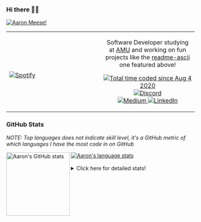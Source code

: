 ### Hi there 👋🏻
[![Aaron Meese!](https://user-images.githubusercontent.com/17814535/88975338-a2aabf00-d27f-11ea-963f-8a19608716b4.png)](https://github.com/ajmeese7/readme-ascii "README ASCII")

<!-- Modified from project here: https://github.com/novatorem/novatorem -->
<table width="100%"> 
  <tr>
  <td width="50%">
      
&nbsp; <br> [![Spotify](https://ajmeese7.vercel.app/api/spotify)](https://open.spotify.com/user/ajmeese)

  </td>
  <td width="50%">
    <p align="center">
    Software Developer studying at <a href="https://www.amu.apus.edu/">AMU</a> and working on fun 
    projects like the <a href="https://github.com/ajmeese7/readme-ascii">readme-ascii</a> one featured above!
    </p>
    <p align="center">
      <a href="https://wakatime.com/@f726891d-3b02-46cd-9b60-e8c59f9e2b14">
        <img src="https://wakatime.com/badge/user/f726891d-3b02-46cd-9b60-e8c59f9e2b14.svg" alt="Total time coded since Aug 4 2020" title="WakaTime" />
      </a>
      <a href="http://link.aaronmeese.com/discord">
        <img src="https://img.shields.io/badge/discord-ajmeese7%234835-369?style=flat-square&logo=discord&logoColor=white&color=purple" alt="Discord" title="Discord">
      </a>
      <br />
      <a href="https://link.aaronmeese.com/medium">
        <img src="https://img.shields.io/badge/medium-ajmeese7-1DB954?style=flat-square&logo=medium&logoColor=white" alt="Medium" title="Medium">
      </a>
      <a href="https://link.aaronmeese.com/linkedin">
        <img src="https://img.shields.io/badge/linkedIn-aaronmeese-1DB954?style=flat-square&logo=linkedin&logoColor=white&color=blue" alt="LinkedIn" title="LinkedIn">
      </a>
    </p>
  </td>

</table>

[//]: <> (The `&nbsp;` is to have Aphelion take up more space)

### GitHub Stats ###
*NOTE: Top languages does not indicate skill level, it's a GitHub metric of which languages I have the most code in on GitHub*

<a href="https://profile-summary-for-github.com/user/ajmeese7">
  <img align="left" height="170px" src="https://github-readme-stats.vercel.app/api?username=ajmeese7&show_icons=true&line_height=27&count_private=true&include_all_commits=true" alt="Aaron's GitHub stats"/>
  <img src="https://github-readme-stats.vercel.app/api/top-langs/?username=ajmeese7&hide_langs_below=5&layout=compact" alt="Aaron's language stats"/>
</a>

<br />
<br />
<details>
<summary>Click here for detailed stats!</summary>

### :zap: Recent Activity
<!--START_SECTION:activity-->
1. 🗣 Commented on [#63](https://github.com/spicetify/spicetify-cli/issues/63) in [spicetify/spicetify-cli](https://github.com/spicetify/spicetify-cli)
2. 🗣 Commented on [#799](https://github.com/os-js/OS.js/issues/799) in [os-js/OS.js](https://github.com/os-js/OS.js)
3. 🗣 Commented on [#799](https://github.com/os-js/OS.js/issues/799) in [os-js/OS.js](https://github.com/os-js/OS.js)
4. 🎉 Merged PR [#68](https://github.com/ajmeese7/aaronmeese.com/pull/68) in [ajmeese7/aaronmeese.com](https://github.com/ajmeese7/aaronmeese.com)
5. 💪 Opened PR [#68](https://github.com/ajmeese7/aaronmeese.com/pull/68) in [ajmeese7/aaronmeese.com](https://github.com/ajmeese7/aaronmeese.com)
<!--END_SECTION:activity-->

### 🧐 Waka Stats
<!--START_SECTION:waka-->
![Code Time](http://img.shields.io/badge/Code%20Time-960%20hrs%2020%20mins-blue)

**🐱 My GitHub Data** 

> 🏆 544 Contributions in the Year 2022
 > 
> 📦 357.0 kB Used in GitHub's Storage 
 > 
> 💼 Opted to Hire
 > 
> 📜 71 Public Repositories 
 > 
> 🔑 27 Private Repositories  
 > 
**I'm an Early 🐤** 

```text
🌞 Morning    269 commits    ██████░░░░░░░░░░░░░░░░░░░   25.09% 
🌆 Daytime    393 commits    █████████░░░░░░░░░░░░░░░░   36.66% 
🌃 Evening    397 commits    █████████░░░░░░░░░░░░░░░░   37.03% 
🌙 Night      13 commits     ░░░░░░░░░░░░░░░░░░░░░░░░░   1.21%

```
📅 **I'm Most Productive on Tuesday** 

```text
Monday       122 commits    ██░░░░░░░░░░░░░░░░░░░░░░░   11.38% 
Tuesday      184 commits    ████░░░░░░░░░░░░░░░░░░░░░   17.16% 
Wednesday    137 commits    ███░░░░░░░░░░░░░░░░░░░░░░   12.78% 
Thursday     158 commits    ███░░░░░░░░░░░░░░░░░░░░░░   14.74% 
Friday       124 commits    ███░░░░░░░░░░░░░░░░░░░░░░   11.57% 
Saturday     174 commits    ████░░░░░░░░░░░░░░░░░░░░░   16.23% 
Sunday       173 commits    ████░░░░░░░░░░░░░░░░░░░░░   16.14%

```


📊 **This Week I Spent My Time On** 

```text
⌚︎ Time Zone: America/New_York

💬 Programming Languages: 
Markdown                 5 hrs 25 mins       ███████░░░░░░░░░░░░░░░░░░   30.4% 
Bash                     4 hrs 24 mins       ██████░░░░░░░░░░░░░░░░░░░   24.67% 
JavaScript               2 hrs 12 mins       ███░░░░░░░░░░░░░░░░░░░░░░   12.35% 
PHP                      1 hr 35 mins        ██░░░░░░░░░░░░░░░░░░░░░░░   8.92% 
TypeScript               56 mins             █░░░░░░░░░░░░░░░░░░░░░░░░   5.32%

🐱‍💻 Projects: 
aaronmeese.com           5 hrs 15 mins       ███████░░░░░░░░░░░░░░░░░░   29.48% 
vault                    4 hrs 12 mins       ██████░░░░░░░░░░░░░░░░░░░   23.62% 
karameese.com            2 hrs 33 mins       ███░░░░░░░░░░░░░░░░░░░░░░   14.3% 
nginx                    1 hr 56 mins        ██░░░░░░░░░░░░░░░░░░░░░░░   10.85% 
meese.enterprises        1 hr 19 mins        █░░░░░░░░░░░░░░░░░░░░░░░░   7.42%

```

**I Mostly Code in JavaScript** 

```text
JavaScript               32 repos            ████████████░░░░░░░░░░░░░   50.0% 
HTML                     9 repos             ███░░░░░░░░░░░░░░░░░░░░░░   14.06% 
Python                   5 repos             ██░░░░░░░░░░░░░░░░░░░░░░░   7.81% 
Java                     4 repos             █░░░░░░░░░░░░░░░░░░░░░░░░   6.25% 
CSS                      3 repos             █░░░░░░░░░░░░░░░░░░░░░░░░   4.69%

```



 Last Updated on 17/04/2022 00:06:44 UTC
<!--END_SECTION:waka-->
</details>
